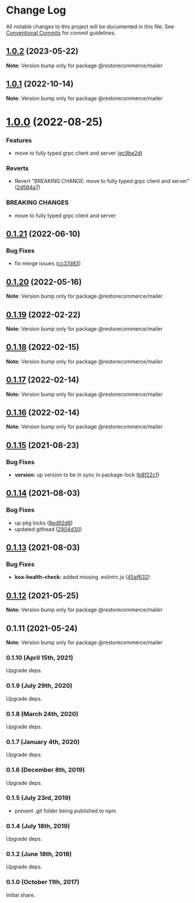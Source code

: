 # Change Log

All notable changes to this project will be documented in this file.
See [Conventional Commits](https://conventionalcommits.org) for commit guidelines.

## [1.0.2](https://github.com/restorecommerce/libs/compare/@restorecommerce/mailer@1.0.1...@restorecommerce/mailer@1.0.2) (2023-05-22)

**Note:** Version bump only for package @restorecommerce/mailer





## [1.0.1](https://github.com/restorecommerce/libs/compare/@restorecommerce/mailer@1.0.0...@restorecommerce/mailer@1.0.1) (2022-10-14)

**Note:** Version bump only for package @restorecommerce/mailer





# [1.0.0](https://github.com/restorecommerce/libs/compare/@restorecommerce/mailer@0.1.21...@restorecommerce/mailer@1.0.0) (2022-08-25)


### Features

* move to fully typed grpc client and server ([ec9be2d](https://github.com/restorecommerce/libs/commit/ec9be2daff0823e9ba440a2845b7b1a7f2d74b50))


### Reverts

* Revert "BREAKING CHANGE: move to fully typed grpc client and server" ([2d584a7](https://github.com/restorecommerce/libs/commit/2d584a709632ae608f595a2c836deabd34f671d9))


### BREAKING CHANGES

* move to fully typed grpc client and server





## [0.1.21](https://github.com/restorecommerce/libs/compare/@restorecommerce/mailer@0.1.20...@restorecommerce/mailer@0.1.21) (2022-06-10)


### Bug Fixes

* fix merge issues ([cc37d83](https://github.com/restorecommerce/libs/commit/cc37d8356df3b494af8c6af9e39304a49073301c))





## [0.1.20](https://github.com/restorecommerce/libs/compare/@restorecommerce/mailer@0.1.19...@restorecommerce/mailer@0.1.20) (2022-05-16)

**Note:** Version bump only for package @restorecommerce/mailer





## [0.1.19](https://github.com/restorecommerce/libs/compare/@restorecommerce/mailer@0.1.18...@restorecommerce/mailer@0.1.19) (2022-02-22)

**Note:** Version bump only for package @restorecommerce/mailer





## [0.1.18](https://github.com/restorecommerce/libs/compare/@restorecommerce/mailer@0.1.17...@restorecommerce/mailer@0.1.18) (2022-02-15)

**Note:** Version bump only for package @restorecommerce/mailer





## [0.1.17](https://github.com/restorecommerce/libs/compare/@restorecommerce/mailer@0.1.16...@restorecommerce/mailer@0.1.17) (2022-02-14)

**Note:** Version bump only for package @restorecommerce/mailer





## [0.1.16](https://github.com/restorecommerce/libs/compare/@restorecommerce/mailer@0.1.15...@restorecommerce/mailer@0.1.16) (2022-02-14)

**Note:** Version bump only for package @restorecommerce/mailer





## [0.1.15](https://github.com/restorecommerce/libs/compare/@restorecommerce/mailer@0.1.14...@restorecommerce/mailer@0.1.15) (2021-08-23)


### Bug Fixes

* **version:** up version to be in sync in package-lock ([b8f22c1](https://github.com/restorecommerce/libs/commit/b8f22c1268ee2af4beff7d88bda30f197896e3d2))





## [0.1.14](https://github.com/restorecommerce/libs/compare/@restorecommerce/mailer@0.1.13...@restorecommerce/mailer@0.1.14) (2021-08-03)


### Bug Fixes

* up pkg locks ([8ed92d6](https://github.com/restorecommerce/libs/commit/8ed92d613b9a095e4b5066056ac566e5dbcf1472))
* updated githead ([2904d30](https://github.com/restorecommerce/libs/commit/2904d30e5773dc8a87c01a08ff6481f99d692354))





## [0.1.13](https://github.com/restorecommerce/libs/compare/@restorecommerce/mailer@0.1.12...@restorecommerce/mailer@0.1.13) (2021-08-03)


### Bug Fixes

* **koa-health-check:** added missing .eslintrc.js ([45af632](https://github.com/restorecommerce/libs/commit/45af632955d2dd448e7a27f4e8c4b971412cd004))





## [0.1.12](https://github.com/restorecommerce/mailer/compare/@restorecommerce/mailer@0.1.11...@restorecommerce/mailer@0.1.12) (2021-05-25)

**Note:** Version bump only for package @restorecommerce/mailer





## 0.1.11 (2021-05-24)

**Note:** Version bump only for package @restorecommerce/mailer





### 0.1.10 (April 15th, 2021)

Upgrade deps.

### 0.1.9 (July 29th, 2020)

Upgrade deps.

### 0.1.8 (March 24th, 2020)

Upgrade deps.

### 0.1.7 (January 4th, 2020)

Upgrade deps.

### 0.1.6 (December 8th, 2019)

Upgrade deps.

### 0.1.5 (July 23rd, 2019)

- prevent .git folder being published to npm

### 0.1.4 (July 18th, 2019)

Upgrade deps.

### 0.1.2 (June 18th, 2018)

Upgrade deps.

### 0.1.0 (October 11th, 2017)

Initial share.
